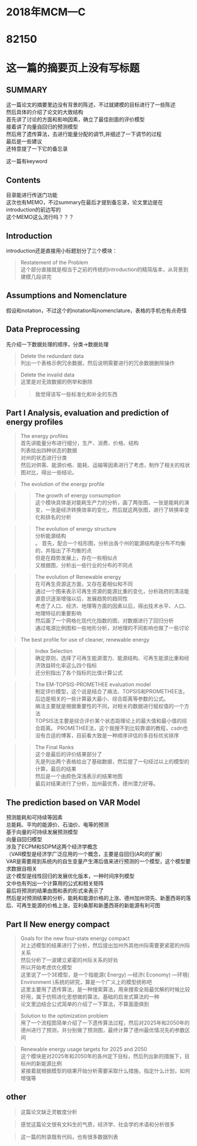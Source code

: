 
2018年MCM—C
=
82150
=
这一篇的摘要页上没有写标题
=
SUMMARY
-
这一篇论文的摘要里边没有背景的陈述，不过就建模的目标进行了一些陈述<br>
然后具体的介绍了论文的大致结构<br>
首先讲了讨论的方面和影响因素，确立了最佳剖面的评价模型<br>
接着讲了向量自回归的预测模型<br>
然后用了遗传算法，去进行能量分配的调节,并细述了一下调节的过程<br>
最后是一些建议<br>
还特意提了一下它的备忘录<br>

这一篇有keyword<br>

Contents
-

目录能进行传送门功能<br>
这次也有MEMO，不过summary在最后才提到备忘录，论文里边是在introduction的前边写的<br>
这个MEMO这么流行吗？？？


Introduction
-
introduction还是直接用小标题划分了三个模块：<br>
>Restatement of the Problem<br>
这个部分直接就是相当于之前的传统的introduction的精简版本，从背景到建模几段讲完<br>

Assumptions and Nomenclature
-
假设和notation，不过这个的notation叫nomenclature，表格的手机也有点奇怪<br>



Data Preprocessing
-
先介绍一下数据处理的顺序，分类->数据处理
>Delete the redundant data<br>
列出一个表格示例冗余数据，然后说明需要进行的冗余数据删除操作<br>

>Delete the invalid data<br>
这里是对无效数据的例举和删除<br>

>>我觉得该写一些标准化和补全的东西<br>

Part I Analysis, evaluation and prediction of energy profiles
-
>The energy profiles<br>
首先讲能量分布进行细分，生产、消费、价格、结构<br>
列表给出四种状态的数据<br>
对州的状态进行分类<br>
然后对供需、能源价格、能耗、运输等因素进行了考虑，制作了相关的柱状图对比，得出一些结论。<br>

>The evolution of the energy profile<br>

>>The growth of energy consumption<br>
这个模块具体是对能耗生产力的分析，画了两张图，一张是能耗的演变，一张是经济转换效率的变化，然后就这两张图，进行了转换率变化和排名的分析<br>

>>The evolution of energy structure<br>
分析能源结构<br>。
首先，配合一个柱形图，分析出各个州的能源结构是分布不均衡的，并指出了不均衡的点<br>
但是在趋势发展上，存在一些相似点<br>
又根据图，分析出一些行业的分布的不同点<br>

>>The evolution of Renewable energy<br>
在可再生资源这方面，又存在着相似和不同<br>
通过一个图来表示可再生资源的能源比重的变化，分析政府的清洁能源意识逐渐增强以后，发展趋势的趋同性<br>
考虑了人口、经济、地理等方面的因素以后，得出技术水平、人口、地理特征的重要影响<br>
然后画了一个网格化现代化指数的图，对数据进行了回归分析<br>
通过电源比例图和一些地形分析，对地理的不同影响也做了一些讨论<br>

>The best profile for use of cleaner, renewable energy<br>

>>Index Selection<br>
确定原则，选择了可再生能源潜力、能源结构、可再生能源比重和经济效益转化率这么四个指标<br>
还分别指出了各个指标的比值计算公式<br>

>>The EM-TOPSIS-PROMETHEE evaluation model<br>
制定评价模型，这个说是结合了熵法、TOPSIS和PROMETHEE法，后边是相关的一些计算最大最小、综合距离等参数的公式。<br>
熵法主要就是根据重要性的不同，对相关的数据进行赋权值的一个方法<br>
TOPSIS法主要是综合评价某个状态距理论上的最大值和最小值的综合距离。
PROMETHEE法，这个我搜不到比较靠谱的教程，csdn也没有合适的博客，目前看大致是一种顺序评估的多目标优劣排序<br>

>>The Final Ranks<br>
这个是最后的评价结果部分了<br>
先是列出两个表格给出了基础数据，然后提了一句经过以上的模型的计算，最后的结果<br>
然后是一个由颜色深浅表示的结果地图<br>
最后对结果进行了分析，加州最优秀，德州潜力好等。<br>


The prediction based on VAR Model
-

预测能耗和可持续等因素<br>
总能耗、平均的能源价、石油价、电等的预测<br>
基于向量的可持续发展预测模型<br>
向量自回归模型<br>
涉及了ECPM和SDPM这两个经济学概念<br>
（VAR模型是经济学广泛应用的一个概念，主要是自回归(AR)的扩展）<br>
VAR是需要用到系统内的自生变量产生滞后值来进行预测的一个模型，这个模型要求数据自相关<br>
这个模型是线性回归的发展优化版本，一种时间序列模型<br>
文中也有列出一个计算用的公式和相关矩阵<br>
最后将预测的结果由图和表的形式来表示了<br>
然后是对预测结果的分析，能耗和能源价格的上涨、德州加州领先、新墨西哥的落后、可再生能源的价格上涨，亚利桑那和新墨西哥的新能源有利可图<br>


Part II New energy compact
-
>Goals for the new four-state energy compact<br>
对上述模型的结果进行了分析，然后提出加州外其他州际需要更紧密的州际关系<br>
然后分析了一波建立紧密的州际关系的好处<br>
所以开始考虑优化模型<br>
这里说了一个3E模型，是一个指能源( Energy) —经济( Economy) —环境( Environment )系统的研究，算是一个广义上的模型统称吧<br>
这里主要用了遗传算法，是一种搜索算法，用来搜索全局最优解的时候比较好用，属于仿照进化思想做的算法，基础的启发式算法的一种<br>
论文里边结合公式简单的介绍了一下算法，不算面面俱到<br>

>Solution to the optimization problem<br>
用了一个流程图简单介绍了一下遗传算法过程，然后对2025年和2050年的德州进行了预测，并分别做了预测图，最终计算了德州最优情况先的参数区间<br>

>Renewable energy usage targets for 2025 and 2050<br>
这个模块是对2025年和2050年的各州定下目标，然后列出新的措施下，目标州的新能源比例<br>
紧接着就根据模型的结果开始分析需要采取什么措施，指定什么计划，如何增强等<br>





other
-

>这篇论文缺乏灵敏度分析<br>

>感觉这篇论文很有文科生的气质，经济学、社会学的术语和分析很多<br>

>这一篇的附录既有代码，也有很多数据列表<br>

 